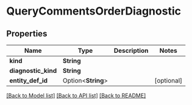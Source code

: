 # QueryCommentsOrderDiagnostic

## Properties

Name | Type | Description | Notes
------------ | ------------- | ------------- | -------------
**kind** | **String** |  | 
**diagnostic_kind** | **String** |  | 
**entity_def_id** | Option<**String**> |  | [optional]

[[Back to Model list]](../README.md#documentation-for-models) [[Back to API list]](../README.md#documentation-for-api-endpoints) [[Back to README]](../README.md)


